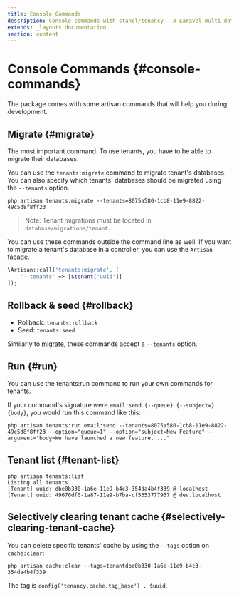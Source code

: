 ```yaml
---
title: Console Commands
description: Console commands with stancl/tenancy — A Laravel multi-database tenancy package that respects your code..
extends: _layouts.documentation
section: content
---
```


# Console Commands {#console-commands}

The package comes with some artisan commands that will help you during development.

## Migrate {#migrate}

The most important command. To use tenants, you have to be able to migrate their databases.

You can use the `tenants:migrate` command to migrate tenant's databases. You can also specify which tenants' databases should be migrated using the `--tenants` option.
```
php artisan tenants:migrate --tenants=8075a580-1cb8-11e9-8822-49c5d8f8ff23
```

> Note: Tenant migrations must be located in `database/migrations/tenant`.

You can use these commands outside the command line as well. If you want to migrate a tenant's database in a controller, you can use the `Artisan` facade.
```php
\Artisan::call('tenants:migrate', [
    '--tenants' => [$tenant['uuid']]
]);
```

## Rollback & seed {#rollback}

- Rollback: `tenants:rollback`
- Seed: `tenants:seed`

Similarly to [migrate](#migrate), these commands accept a `--tenants` option.

## Run {#run}

You can use the tenants:run command to run your own commands for tenants.

If your command's signature were `email:send {--queue} {--subject=} {body}`, you would run this command like this:
```
php artisan tenants:run email:send --tenants=8075a580-1cb8-11e9-8822-49c5d8f8ff23 --option="queue=1" --option="subject=New Feature" --argument="body=We have launched a new feature. ..."
```

## Tenant list {#tenant-list}

```none
php artisan tenants:list
Listing all tenants.
[Tenant] uuid: dbe0b330-1a6e-11e9-b4c3-354da4b4f339 @ localhost
[Tenant] uuid: 49670df0-1a87-11e9-b7ba-cf5353777957 @ dev.localhost
```

## Selectively clearing tenant cache {#selectively-clearing-tenant-cache}

You can delete specific tenants' cache by using the `--tags` option on `cache:clear`:
```
php artisan cache:clear --tags=tenantdbe0b330-1a6e-11e9-b4c3-354da4b4f339
```

The tag is `config('tenancy.cache.tag_base') . $uuid`.